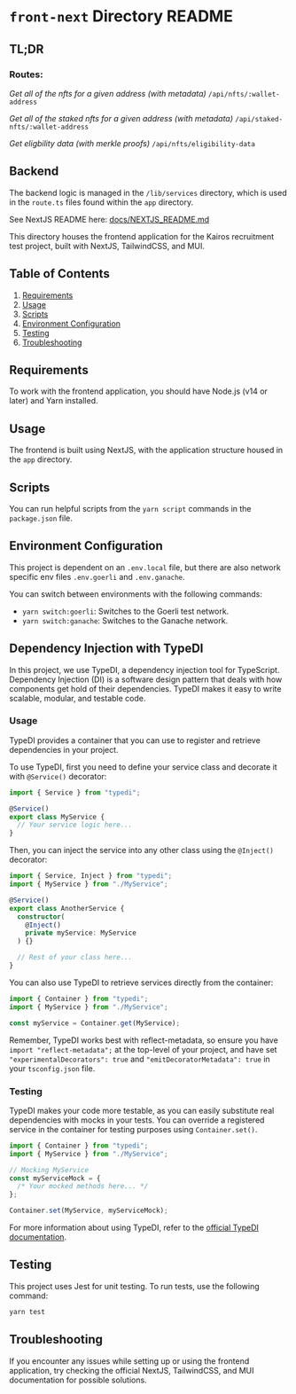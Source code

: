 # `front-next` Directory README

## TL;DR

### Routes:

_Get all of the nfts for a given address (with metadata)_
`/api/nfts/:wallet-address`

_Get all of the staked nfts for a given address (with metadata)_
`/api/staked-nfts/:wallet-address`

_Get eligbility data (with merkle proofs)_
`/api/nfts/eligibility-data`

## Backend

The backend logic is managed in the `/lib/services` directory,
which is used in the `route.ts` files found within the `app` directory.

See NextJS README here: [docs/NEXTJS_README.md](docs/NEXTJS_README.md)

This directory houses the frontend application for the Kairos recruitment test project, built with NextJS, TailwindCSS, and MUI.

## Table of Contents

1. [Requirements](#requirements)
2. [Usage](#usage)
3. [Scripts](#scripts)
4. [Environment Configuration](#environment-configuration)
5. [Testing](#testing)
6. [Troubleshooting](#troubleshooting)

## Requirements

To work with the frontend application, you should have Node.js (v14 or later) and Yarn installed.

## Usage

The frontend is built using NextJS, with the application structure housed in the `app` directory.

## Scripts

You can run helpful scripts from the `yarn script` commands in the `package.json` file.

## Environment Configuration

This project is dependent on an `.env.local` file, but there are also network specific env files `.env.goerli` and `.env.ganache`.

You can switch between environments with the following commands:

- `yarn switch:goerli`: Switches to the Goerli test network.
- `yarn switch:ganache`: Switches to the Ganache network.

## Dependency Injection with TypeDI

In this project, we use TypeDI, a dependency injection tool for TypeScript. Dependency Injection (DI) is a software design pattern that deals with how components get hold of their dependencies. TypeDI makes it easy to write scalable, modular, and testable code.

### Usage

TypeDI provides a container that you can use to register and retrieve dependencies in your project.

To use TypeDI, first you need to define your service class and decorate it with `@Service()` decorator:

```typescript
import { Service } from "typedi";

@Service()
export class MyService {
  // Your service logic here...
}
```

Then, you can inject the service into any other class using the `@Inject()` decorator:

```typescript
import { Service, Inject } from "typedi";
import { MyService } from "./MyService";

@Service()
export class AnotherService {
  constructor(
    @Inject()
    private myService: MyService
  ) {}

  // Rest of your class here...
}
```

You can also use TypeDI to retrieve services directly from the container:

```typescript
import { Container } from "typedi";
import { MyService } from "./MyService";

const myService = Container.get(MyService);
```

Remember, TypeDI works best with reflect-metadata, so ensure you have `import "reflect-metadata";` at the top-level of your project, and have set `"experimentalDecorators": true` and `"emitDecoratorMetadata": true` in your `tsconfig.json` file.

### Testing

TypeDI makes your code more testable, as you can easily substitute real dependencies with mocks in your tests. You can override a registered service in the container for testing purposes using `Container.set()`.

```typescript
import { Container } from "typedi";
import { MyService } from "./MyService";

// Mocking MyService
const myServiceMock = {
  /* Your mocked methods here... */
};

Container.set(MyService, myServiceMock);
```

For more information about using TypeDI, refer to the [official TypeDI documentation](https://docs.typestack.community/typedi/v/develop/).

## Testing

This project uses Jest for unit testing. To run tests, use the following command:

```bash
yarn test
```

## Troubleshooting

If you encounter any issues while setting up or using the frontend application, try checking the official NextJS, TailwindCSS, and MUI documentation for possible solutions.
